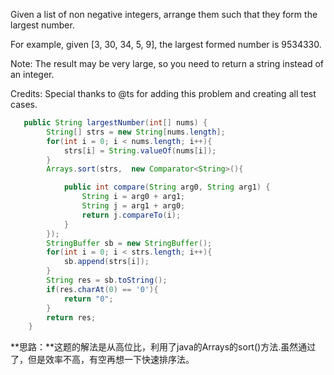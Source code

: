 Given a list of non negative integers, arrange them such that they form the largest number.

For example, given [3, 30, 34, 5, 9], the largest formed number is 9534330.

Note: The result may be very large, so you need to return a string instead of an integer.

Credits:
Special thanks to @ts for adding this problem and creating all test cases.


```java
   public String largestNumber(int[] nums) {
    	String[] strs = new String[nums.length];
    	for(int i = 0; i < nums.length; i++){
    		strs[i] = String.valueOf(nums[i]);
    	}
    	Arrays.sort(strs,  new Comparator<String>(){

			public int compare(String arg0, String arg1) {
				String i = arg0 + arg1;
				String j = arg1 + arg0;
				return j.compareTo(i);
			} 		
    	});
    	StringBuffer sb = new StringBuffer();
    	for(int i = 0; i < strs.length; i++){
    		sb.append(strs[i]);
    	}
    	String res = sb.toString();
    	if(res.charAt(0) == '0'){
    	    return "0";
    	}
    	return res;         
    }
```
**思路：**这题的解法是从高位比，利用了java的Arrays的sort()方法.虽然通过了，但是效率不高，有空再想一下快速排序法。
